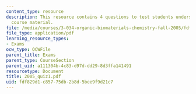 ```yaml
---
content_type: resource
description: This resource contains 4 questions to test students understanding of
  course material.
file: /media/courses/3-034-organic-biomaterials-chemistry-fall-2005/fdf829d1c85775db2b8d5bee9f9d21c7_2005_quiz1.pdf
file_type: application/pdf
learning_resource_types:
- Exams
ocw_type: OCWFile
parent_title: Exams
parent_type: CourseSection
parent_uid: a111304b-4c83-d97d-dd29-8d3ffa141491
resourcetype: Document
title: 2005_quiz1.pdf
uid: fdf829d1-c857-75db-2b8d-5bee9f9d21c7
---
```

